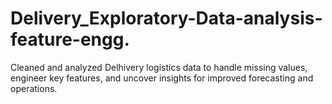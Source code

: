 # Delivery_Exploratory-Data-analysis-feature-engg.
Cleaned and analyzed Delhivery logistics data to handle missing values, engineer key features, and uncover insights for improved forecasting and operations.
